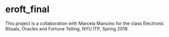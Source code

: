 # eroft_final

This project is a collaboration with Marcela Mancino for the class Electronic Rituals, Oracles and Fortune Telling, NYU ITP, Spring 2019.